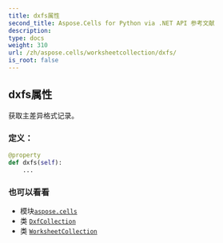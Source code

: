 ```yaml
---
title: dxfs属性
second_title: Aspose.Cells for Python via .NET API 参考文献
description:
type: docs
weight: 310
url: /zh/aspose.cells/worksheetcollection/dxfs/
is_root: false
---
```

## dxfs属性

获取主差异格式记录。
### 定义：
```python
@property
def dxfs(self):
    ...
```

### 也可以看看
* 模块[`aspose.cells`](../../)
* 类 [`DxfCollection`](/cells/python-net/zh/aspose.cells/dxfcollection)
* 类 [`WorksheetCollection`](/cells/python-net/zh/aspose.cells/worksheetcollection)
